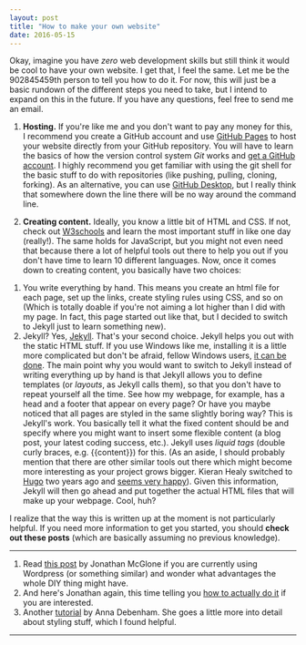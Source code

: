 ```yaml
---
layout: post
title: "How to make your own website"
date: 2016-05-15
---
```


Okay, imagine you have *zero* web development skills but still think it would be cool to have your own website. I get that, I feel the same. Let me be the 902845459th person to tell you how to do it. For now, this will just be a basic rundown of the different steps you need to take, but I intend to expand on this in the future. If you have any questions, feel free to send me an email.


1. **Hosting.** If you're like me and you don't want to pay any money for this, I recommend you create a GitHub account and use [GitHub Pages](https://pages.github.com/) to host your website directly from your GitHub repository. You will have to learn the basics of how the version control system *Git* works and [get a GitHub account](https://github.com/join). I highly recommend you get familiar with using the git shell for the basic stuff to do with repositories (like pushing, pulling, cloning, forking). As an alternative, you can use [GitHub Desktop](https://desktop.github.com/), but I really think that somewhere down the line there will be no way around the command line.

2. **Creating content.** Ideally, you know a little bit of HTML and CSS. If not, check out [W3schools](http://www.w3schools.com/) and learn the most important stuff in like one day (really!). The same holds for JavaScript, but you might not even need that because there a lot of helpful tools out there to help you out if you don't have time to learn 10 different languages. Now, once it comes down to creating content, you basically have two choices: <br />
1) You write everything by hand. This means you create an html file for each page, set up the links, create styling rules using CSS, and so on (Which is totally doable if you're not aiming a lot higher than I did with my page. In fact, this page started out like that, but I decided to switch to Jekyll just to learn something new). <br />
2) Jekyll? Yes, [Jekyll](https://jekyllrb.com/). That's your second choice. Jekyll helps you out with the static HTML stuff. If you use Windows like me, installing it is a little more complicated but don't be afraid, fellow Windows users, [it can be done](http://jekyll-windows.juthilo.com/). The main point why you would want to switch to Jekyll instead of writing everything up by hand is that Jekyll allows you to define templates (or *layouts*, as Jekyll calls them), so that you don't have to repeat yourself all the time. See how my webpage, for example, has a head and a footer that appear on every page? Or have you maybe noticed that all pages are styled in the same slightly boring way? This is Jekyll's work. You basically tell it what the fixed content should be and specify where you might want to insert some flexible content (a blog post, your latest coding success, etc.). Jekyll uses *liquid tags* (double curly braces, e.g. \{\{content\}\}) for this. (As an aside, I should probably mention that there are other similar tools out there which might become more interesting as your project grows bigger. Kieran Healy switched to [Hugo](http://gohugo.io/) two years ago and [seems very happy](https://kieranhealy.org/blog/archives/2014/02/24/powered-by-hugo/)). Given this information, Jekyll will then go ahead and put together the actual HTML files that will make up your webpage. Cool, huh?

I realize that the way this is written up at the moment is not particularly helpful. If you need more information to get you started, you should **check out these posts** (which are basically assuming no previous knowledge). 

___________


1. Read [this post](http://jmcglone.com/notes/2014/05/03/using-github-to-create-and-host-a-personal-website) by Jonathan McGlone if you are currently using Wordpress (or something similar) and wonder what advantages the whole DIY thing might have. 
2. And here's Jonathan again, this time telling you [how to actually do it](http://jmcglone.com/guides/github-pages/) if you are interested. 
3. Another [tutorial](https://24ways.org/2013/get-started-with-github-pages/) by Anna Debenham. She goes a little more into detail about styling stuff, which I found helpful. 

___________